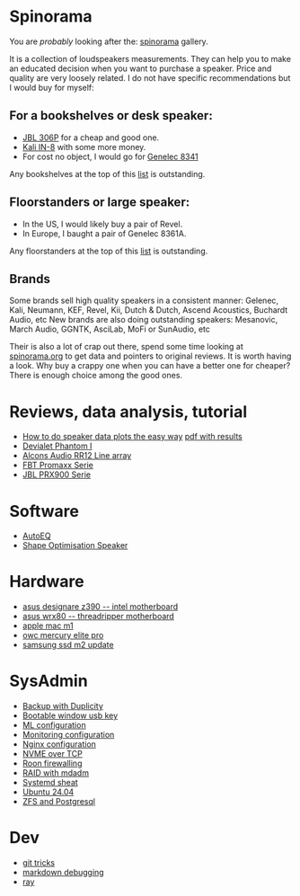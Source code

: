 # Spinorama

You are *probably* looking after the: [spinorama](https://www.spinorama.org/) gallery.

It is a collection of loudspeakers measurements. They can
help you to make an educated decision when you want to purchase a
speaker. Price and quality are very loosely related. I do not have
specific recommendations but I would buy for myself:

## For a bookshelves or desk speaker:
- [JBL 306P](https://www.spinorama.org/speakers/JBL%20306P%20Mark%20ii/ASR/index_asr.html)
  for a cheap and good one.
- [Kali IN-8](https://www.spinorama.org/speakers/Kali%20IN-8/ErinsAudioCorner/index_eac.html)
  with some more money.
- For cost no object, I would go for [Genelec 8341](https://www.spinorama.org/speakers/Genelec%208341A/ASR/index_asr-vertical.html)

Any bookshelves at the top of this [list](https://www.spinorama.org/?quality=high&page=1&shape=bookshelves&power=active&sort=score) is outstanding.

## Floorstanders or large speaker:

- In the US, I would likely buy a pair of Revel.
- In Europe, I baught a pair of Genelec 8361A.

Any floorstanders at the top of this [list](https://www.spinorama.org/?quality=high&page=1&shape=floorstanders&sort=score) is outstanding.

## Brands

Some brands sell high quality speakers in a consistent manner: Gelenec, Kali, Neumann, KEF, Revel, Kii, Dutch &amp; Dutch, Ascend Acoustics, Buchardt Audio, etc
New brands are also doing outstanding speakers: Mesanovic, March Audio, GGNTK, AsciLab, MoFi or SunAudio, etc

Their is also a lot of crap out there, spend some time looking at [spinorama.org](https://spinorama.org) to get data and pointers to original reviews. It is worth having a look. Why buy a crappy one when you can have a better one for cheaper? There is enough choice among the good ones.

# Reviews, data analysis, tutorial

- [How to do speaker data plots the easy way](/blog/tutorial/easyplot/easyplot.md) [pdf with results](/blog/tutorial/easyplot/easyplot.pdf)
- [Devialet Phantom I](/blog/reviews/20230910-Devialet-Phantom/index.html)
- [Alcons Audio RR12 Line array](/blog/reviews/20221113-Alcons-Audio-beamforming/index.html)
- [FBT Promaxx Serie](/blog/reviews/20221105-FBT-Promaxx/index.html)
- [JBL PRX900 Serie](/blog/reviews/20221103-JBL-PRX900/index.html)


# Software

- [AutoEQ](/blog/software/autoeq.md)
- [Shape Optimisation Speaker](/blog/software/shape_optimisation_speaker.md)


# Hardware

- [asus designare z390 -- intel motherboard](/blog/hardware/asus_designare_z390.md)
- [asus wrx80 -- threadripper motherboard](/blog/hardware/asus_wrx80.md)
- [apple mac m1](/blog/hardware/mac_m1.md)
- [owc mercury elite pro](/blog/hardware/owc_mercury_elite_pro.md)
- [samsung ssd m2 update](/blog/hardware/samsung_ssd_magician.md)


# SysAdmin

- [Backup with Duplicity](/blog/sysadmin/backup.md)
- [Bootable window usb key](/blog/sysadmin/windows.md)
- [ML configuration](/blog/sysadmin/ml.md)
- [Monitoring configuration](/blog/sysadmin/monitoring.md)
- [Nginx configuration](/blog/sysadmin/nginx.md)
- [NVME over TCP](/blog/sysadmin/nvme.md)
- [Roon firewalling](/blog/sysadmin/roon.md)
- [RAID with mdadm](/blog/sysadmin/mdadm.md)
- [Systemd sheat](/blog/sysadmin/systemd.md)
- [Ubuntu 24.04](/blog/sysadmin/ubuntu-24.04.md)
- [ZFS and Postgresql](/blog/sysadmin/zfs.md)


# Dev

- [git tricks](/blog/dev/git.md)
- [markdown debugging](/blog/dev/markdown.md)
- [ray](/blog/dev/ray.md)



